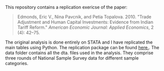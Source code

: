 This repository contains a replication exericse of the paper:

> Edmonds, Eric V., Nina Pavcnik, and Petia Topalova. 2010. "Trade Adjustment and Human Capital Investments: Evidence from Indian Tariff Reform." _American Economic Journal: Applied Economics_, 2 (4): 42–75.

The original analysis is done entirely on STATA and I have replicated the main tables using Python. The replication package can be found [here.](https://www.openicpsr.org/openicpsr/project/113769/version/V1/view). 
The data folder contains all the dta. files used in the analysis. They comprise three rounds of National Sample Survey data for different sample categories.

